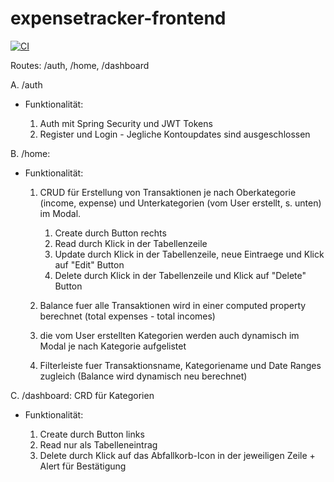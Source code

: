 # expensetracker-frontend



[![CI](https://github.com/anagarlau/expensetracker-frontend/actions/workflows/ci.yml/badge.svg)](https://github.com/anagarlau/expensetracker-frontend/actions/workflows/ci.yml)




Routes: /auth, /home, /dashboard

A. /auth

- Funktionalität:

  1. Auth mit Spring Security und JWT Tokens 
  2. Register und Login - Jegliche Kontoupdates sind ausgeschlossen


B. /home:

- Funktionalität:

  1. CRUD für Erstellung von Transaktionen je nach Oberkategorie (income, expense) und Unterkategorien (vom User erstellt, s. unten) im Modal.
     1. Create durch Button rechts
     2. Read durch Klick in der Tabellenzeile
     3. Update durch Klick in der Tabellenzeile, neue Eintraege und Klick auf "Edit" Button
     4. Delete durch Klick in der Tabellenzeile und Klick auf "Delete" Button

  2. Balance fuer alle Transaktionen wird in einer computed property berechnet (total expenses - total incomes)
  3. die vom User erstellten Kategorien werden auch dynamisch im Modal je nach Kategorie aufgelistet
  4. Filterleiste fuer Transaktionsname, Kategoriename und Date Ranges zugleich (Balance wird dynamisch neu berechnet)

C. /dashboard: CRD für Kategorien

- Funktionalität:

    1. Create durch Button links
    2. Read nur als Tabelleneintrag
    3. Delete durch Klick auf das Abfallkorb-Icon in der jeweiligen Zeile + Alert für Bestätigung
	
 
